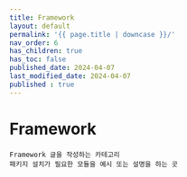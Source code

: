 ```yaml
---
title: Framework
layout: default
permalink: '{{ page.title | downcase }}/'
nav_order: 6
has_children: true
has_toc: false
published_date: 2024-04-07
last_modified_date: 2024-04-07
published : true
---
```


# Framework

`Framework 글을 작성하는 카테고리`<br>
`패키지 설치가 필요한 모듈을 예시 또는 설명을 하는 곳`